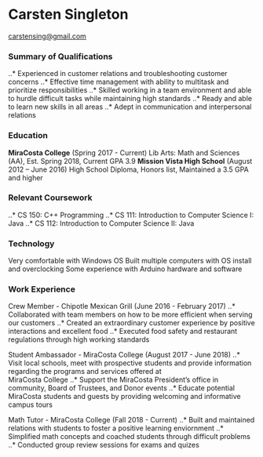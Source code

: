 # Carsten Singleton
  carstensing@gmail.com

### __Summary of Qualifications__
..* Experienced in customer relations and troubleshooting customer concerns
..* Effective time management with ability to multitask and prioritize responsibilities
..* Skilled working in a team environment and able to hurdle difficult tasks while maintaining high standards
..* Ready and able to learn new skills in all areas
..* Adept in communication and interpersonal relations

### __Education__
**MiraCosta College** (Spring 2017 - Current)
  Lib Arts: Math and Sciences (AA), Est. Spring 2018, Current GPA 3.9
**Mission Vista High School** (August 2012 – June 2016)
  High School Diploma, Honors list, Maintained a 3.5 GPA and higher
  
### Relevant Coursework
  ..* CS 150: C++ Programming
  ..* CS 111: Introduction to Computer Science I: Java
  ..* CS 112: Introduction to Computer Science II: Java

### Technology
  Very comfortable with Windows OS
  Built multiple computers with OS install and overclocking
  Some experience with Arduino hardware and software
  
### Work Experience
Crew Member - Chipotle Mexican Grill (June 2016 - February 2017)
  ..* Collaborated with team members on how to be more efficient when serving our customers
  ..* Created an extraordinary customer experience by positive interactions and excellent food
  ..* Executed food safety and restaurant regulations through high working standards

Student Ambassador - MiraCosta College (August 2017 - June 2018)
  ..* Visit local schools, meet with prospective students and provide information regarding the programs and services offered at    
        MiraCosta College
  ..* Support the MiraCosta President’s office in community, Board of Trustees, and Donor events
  ..* Educate potential MiraCosta students and guests by providing welcoming and informative campus tours
  
Math Tutor - MiraCosta College (Fall 2018 - Current) 
  ..* Built and maintained relations with students to foster a positive learning enviornment 
  ..* Simplified math concepts and coached students through difficult problems
  ..* Conducted group review sessions for exams and quizes

